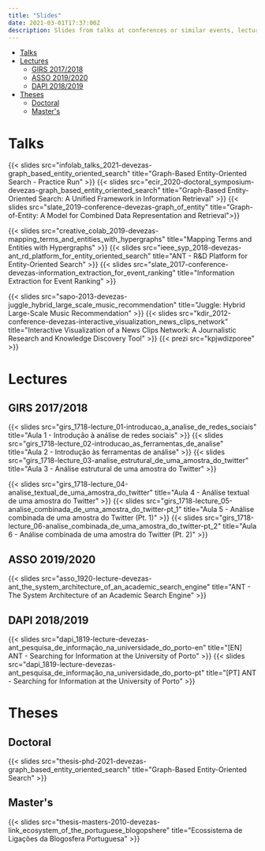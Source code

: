 ```yaml
---
title: "Slides"
date: 2021-03-01T17:37:00Z
description: Slides from talks at conferences or similar events, lectures, and thesis defenses.
---
```


- [Talks](#talks)
- [Lectures](#lectures)
  - [GIRS 2017/2018](#girs-20172018)
  - [ASSO 2019/2020](#asso-20192020)
  - [DAPI 2018/2019](#dapi-20182019)
- [Theses](#theses)
  - [Doctoral](#doctoral)
  - [Master's](#masters)

# Talks

{{< slides src="infolab_talks_2021-devezas-graph_based_entity_oriented_search"
  title="Graph-Based Entity-Oriented Search - Practice Run" >}}
{{< slides src="ecir_2020-doctoral_symposium-devezas-graph_based_entity_oriented_search"
  title="Graph-Based Entity-Oriented Search: A Unified Framework in Information Retrieval" >}}
{{< slides src="slate_2019-conference-devezas-graph_of_entity"
  title="Graph-of-Entity: A Model for Combined Data Representation and Retrieval">}}

{{< slides src="creative_colab_2019-devezas-mapping_terms_and_entities_with_hypergraphs"
  title="Mapping Terms and Entities with Hypergraphs" >}}
{{< slides src="ieee_syp_2018-devezas-ant_rd_platform_for_entity_oriented_search"
  title="ANT - R&D Platform for Entity-Oriented Search" >}}
{{< slides src="slate_2017-conference-devezas-information_extraction_for_event_ranking"
  title="Information Extraction for Event Ranking" >}}

{{< slides src="sapo-2013-devezas-juggle_hybrid_large_scale_music_recommendation"
  title="Juggle: Hybrid Large-Scale Music Recommendation" >}}
{{< slides src="kdir_2012-conference-devezas-interactive_visualization_news_clips_network"
  title="Interactive Visualization of a News Clips Network: A Journalistic Research and Knowledge Discovery Tool" >}}
{{< prezi src="kpjwdizporee" >}}

# Lectures

## GIRS 2017/2018

{{< slides src="girs_1718-lecture_01-introducao_a_analise_de_redes_sociais"
  title="Aula 1 - Introdução à análise de redes sociais" >}}
{{< slides src="girs_1718-lecture_02-introducao_as_ferramentas_de_analise"
  title="Aula 2 - Introdução às ferramentas de análise" >}}
{{< slides src="girs_1718-lecture_03-analise_estrutural_de_uma_amostra_do_twitter"
  title="Aula 3 - Análise estrutural de uma amostra do Twitter" >}}

{{< slides src="girs_1718-lecture_04-analise_textual_de_uma_amostra_do_twitter"
  title="Aula 4 - Análise textual de uma amostra do Twitter" >}}
{{< slides src="girs_1718-lecture_05-analise_combinada_de_uma_amostra_do_twitter-pt_1"
  title="Aula 5 - Análise combinada de uma amostra do Twitter (Pt. 1)" >}}
{{< slides src="girs_1718-lecture_06-analise_combinada_de_uma_amostra_do_twitter-pt_2"
  title="Aula 6 - Análise combinada de uma amostra do Twitter (Pt. 2)" >}}

## ASSO 2019/2020

{{< slides src="asso_1920-lecture-devezas-ant_the_system_architecture_of_an_academic_search_engine"
  title="ANT - The System Architecture of an Academic Search Engine" >}}

## DAPI 2018/2019

{{< slides src="dapi_1819-lecture-devezas-ant_pesquisa_de_informação_na_universidade_do_porto-en"
  title="[EN] ANT - Searching for Information at the University of Porto" >}}
{{< slides src="dapi_1819-lecture-devezas-ant_pesquisa_de_informação_na_universidade_do_porto-pt"
  title="[PT] ANT - Searching for Information at the University of Porto" >}}

# Theses

## Doctoral

{{< slides src="thesis-phd-2021-devezas-graph_based_entity_oriented_search"
  title="Graph-Based Entity-Oriented Search" >}}

## Master's

{{< slides src="thesis-masters-2010-devezas-link_ecosystem_of_the_portuguese_blogopshere"
  title="Ecossistema de Ligações da Blogosfera Portuguesa" >}}